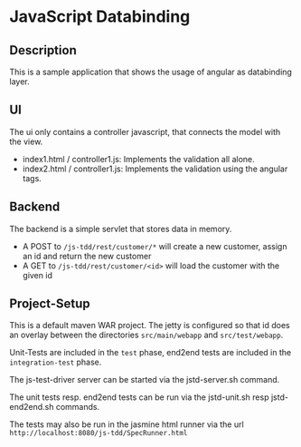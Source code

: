 JavaScript Databinding
=====================

Description
-------------

This is a sample application that shows the usage of angular as databinding layer.


UI
---------
The ui only contains a controller javascript, that connects the model with the view.

- index1.html / controller1.js: Implements the validation all alone.
- index2.html / controller1.js: Implements the validation using the angular tags.

Backend
-----------
The backend is a simple servlet that stores data in memory.

- A POST to `/js-tdd/rest/customer/*` will create a new customer, assign an id and return the new customer
- A GET to `/js-tdd/rest/customer/<id>` will load the customer with the given id

Project-Setup
-----------
This is a default maven WAR project. The jetty is configured so that id does an overlay between the
directories `src/main/webapp` and `src/test/webapp`.


Unit-Tests are included in the `test` phase,
end2end tests are included in the `integration-test` phase.

The js-test-driver server can be started via the jstd-server.sh command.

The unit tests resp. end2end tests can be run via the jstd-unit.sh resp jstd-end2end.sh commands.

The tests may also be run in the jasmine html runner via the url `http://localhost:8080/js-tdd/SpecRunner.html`


